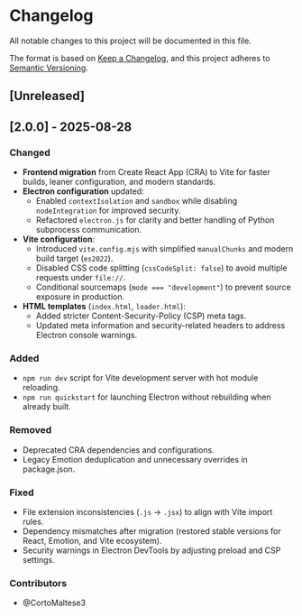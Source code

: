 # Changelog

All notable changes to this project will be documented in this file.

The format is based on [Keep a Changelog](https://keepachangelog.com/en/1.1.0/),
and this project adheres to [Semantic Versioning](https://semver.org/spec/v2.0.0.html).

## [Unreleased]

## [2.0.0] - 2025-08-28
### Changed
- **Frontend migration** from Create React App (CRA) to Vite for faster builds, leaner configuration, and modern standards.
- **Electron configuration** updated:
  - Enabled `contextIsolation` and `sandbox` while disabling `nodeIntegration` for improved security.
  - Refactored `electron.js` for clarity and better handling of Python subprocess communication.
- **Vite configuration**:
  - Introduced `vite.config.mjs` with simplified `manualChunks` and modern build target (`es2022`).
  - Disabled CSS code splitting (`cssCodeSplit: false`) to avoid multiple requests under `file://`.
  - Conditional sourcemaps (`mode === "development"`) to prevent source exposure in production.
- **HTML templates** (`index.html`, `loader.html`):
  - Added stricter Content-Security-Policy (CSP) meta tags.
  - Updated meta information and security-related headers to address Electron console warnings.

### Added
- `npm run dev` script for Vite development server with hot module reloading.
- `npm run quickstart` for launching Electron without rebuilding when already built.

### Removed
- Deprecated CRA dependencies and configurations.
- Legacy Emotion deduplication and unnecessary overrides in package.json.

### Fixed
- File extension inconsistencies (`.js` → `.jsx`) to align with Vite import rules.
- Dependency mismatches after migration (restored stable versions for React, Emotion, and Vite ecosystem).
- Security warnings in Electron DevTools by adjusting preload and CSP settings.

### Contributors
- @CortoMaltese3
